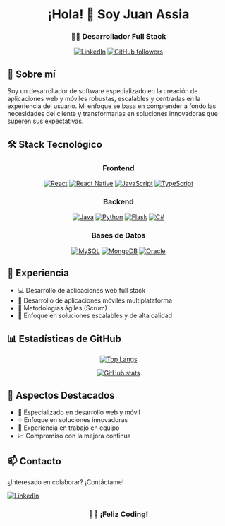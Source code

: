 <div align="center">

# ¡Hola! 👋 Soy Juan Assia
### 👨‍💻 Desarrollador Full Stack

[![LinkedIn](https://img.shields.io/badge/LinkedIn-0077B5?style=for-the-badge&logo=linkedin&logoColor=white)](https://www.linkedin.com/in/juan-assia-813a9926b/)
[![GitHub followers](https://img.shields.io/github/followers/Jassia627?style=for-the-badge&logo=github)](https://github.com/Jassia627)

</div>

## 🚀 Sobre mí

Soy un desarrollador de software especializado en la creación de aplicaciones web y móviles robustas, escalables y centradas en la experiencia del usuario. Mi enfoque se basa en comprender a fondo las necesidades del cliente y transformarlas en soluciones innovadoras que superen sus expectativas.

## 🛠️ Stack Tecnológico

<div align="center">

### Frontend
[![React](https://img.shields.io/badge/React-20232A?style=for-the-badge&logo=react&logoColor=61DAFB)](https://reactjs.org/)
[![React Native](https://img.shields.io/badge/React_Native-20232A?style=for-the-badge&logo=react&logoColor=61DAFB)](https://reactnative.dev/)
[![JavaScript](https://img.shields.io/badge/JavaScript-F7DF1E?style=for-the-badge&logo=javascript&logoColor=black)](https://developer.mozilla.org/en-US/docs/Web/JavaScript)
[![TypeScript](https://img.shields.io/badge/TypeScript-007ACC?style=for-the-badge&logo=typescript&logoColor=white)](https://www.typescriptlang.org/)

### Backend
[![Java](https://img.shields.io/badge/Java-ED8B00?style=for-the-badge&logo=openjdk&logoColor=white)](https://www.java.com/)
[![Python](https://img.shields.io/badge/Python-3776AB?style=for-the-badge&logo=python&logoColor=white)](https://www.python.org/)
[![Flask](https://img.shields.io/badge/Flask-000000?style=for-the-badge&logo=flask&logoColor=white)](https://flask.palletsprojects.com/)
[![C#](https://img.shields.io/badge/C%23-239120?style=for-the-badge&logo=c-sharp&logoColor=white)](https://docs.microsoft.com/en-us/dotnet/csharp/)

### Bases de Datos
[![MySQL](https://img.shields.io/badge/MySQL-00000F?style=for-the-badge&logo=mysql&logoColor=white)](https://www.mysql.com/)
[![MongoDB](https://img.shields.io/badge/MongoDB-4EA94B?style=for-the-badge&logo=mongodb&logoColor=white)](https://www.mongodb.com/)
[![Oracle](https://img.shields.io/badge/Oracle-F80000?style=for-the-badge&logo=oracle&logoColor=black)](https://www.oracle.com/)

</div>

## 💼 Experiencia

- 💻 Desarrollo de aplicaciones web full stack
- 📱 Desarrollo de aplicaciones móviles multiplataforma
- 🔄 Metodologías ágiles (Scrum)
- 🎯 Enfoque en soluciones escalables y de alta calidad

## 📊 Estadísticas de GitHub

<div align="center">

[![Top Langs](https://github-readme-stats.vercel.app/api/top-langs/?username=Jassia627&layout=compact&theme=dark)](https://github.com/Jassia627)

[![GitHub stats](https://github-readme-stats.vercel.app/api?username=Jassia627&show_icons=true&theme=dark)](https://github.com/Jassia627)

</div>

## 🌟 Aspectos Destacados

- 🎯 Especializado en desarrollo web y móvil
- 💡 Enfoque en soluciones innovadoras
- 🤝 Experiencia en trabajo en equipo
- 📈 Compromiso con la mejora continua

## 📫 Contacto

¿Interesado en colaborar? ¡Contáctame!

[![LinkedIn](https://img.shields.io/badge/LinkedIn-Juan_Assia-0077B5?style=for-the-badge&logo=linkedin&logoColor=white)](https://www.linkedin.com/in/juan-assia-813a9926b/)

<div align="center">

### 👨‍💻 ¡Feliz Coding! 

</div>

